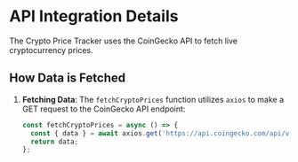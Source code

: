 # API Integration Details

The Crypto Price Tracker uses the CoinGecko API to fetch live cryptocurrency prices.

## How Data is Fetched

1. **Fetching Data**: The `fetchCryptoPrices` function utilizes `axios` to make a GET request to the CoinGecko API endpoint:

   ```javascript
   const fetchCryptoPrices = async () => {
     const { data } = await axios.get('https://api.coingecko.com/api/v3/simple/price?ids=bitcoin,ethereum,litecoin,ripple,cardano&vs_currencies=usd');
     return data;
   };
